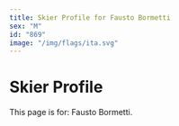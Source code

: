 ```yaml
---
title: Skier Profile for Fausto Bormetti
sex: "M"
id: "869"
image: "/img/flags/ita.svg" 
---
```


# Skier Profile

This page is for: Fausto Bormetti.
    